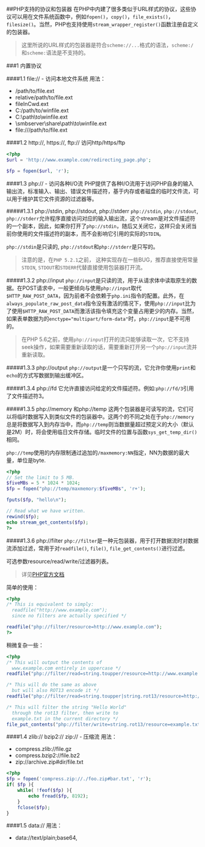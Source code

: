 ##PHP支持的协议和包装器
在PHP中内建了很多类似于URL样式的协议，这些协议可以用在文件系统函数中，例如`fopen()`，`copy()`，`file_exists()`，`filesize()`。当然，PHP也支持使用`stream_wrapper_register()`函数注册自定义的包装器。

> 这里所说的URL样式的包装器是符合`scheme://...`格式的语法，`scheme:/`和`scheme:`语法是不支持的。

###1 内置协议

####1.1 file:// - 访问本地文件系统
用法：

- /path/to/file.ext
- relative/path/to/file.ext
- fileInCwd.ext
- C:/path/to/winfile.ext
- C:\path\to\winfile.ext
- \\smbserver\share\path\to\winfile.ext
- file:///path/to/file.ext

####1.2 http://, https://, ftp:// 访问http/https/ftp
```php
<?php
$url = 'http://www.example.com/redirecting_page.php';

$fp = fopen($url, 'r');
```

####1.3 php:// - 访问各种I/O流
PHP提供了各种I/O流用于访问PHP自身的输入输出流，标准输入、输出、错误文件描述符，基于内存或者磁盘的临时文件流，可以用于维护其它文件资源的过滤器等。

#####1.3.1 php://stdin, php://stdout, php://stderr
`php://stdin`, `php://stdout`, `php://stderr`允许程序直接访问对应的输入输出流，这个stream是对文件描述符的一个副本，因此，如果你打开了`php://stdin`，随后又关闭它，这样只会关闭当前你使用的文件描述符的副本，而不会影响它引用的实际的`STDIN`。

`php://stdin`是只读的, `php://stdout`和`php://stderr`是只写的。

> 注意的是，在`PHP 5.2.1`之前， 这种实现存在一些BUG，推荐直接使用常量`STDIN`, `STDOUT`和`STDERR`代替直接使用包装器打开流。

#####1.3.2 php://input
`php://input`是只读的流，用于从请求体中读取原生的数据。在POST请求中，一般更倾向与使用`php://input`取代`$HTTP_RAW_POST_DATA`，因为前者不会依赖于`php.ini`指令的配置。此外，在`always_populate_raw_post_data`指令没有激活的情况下，使用`php://input`比为了使用`$HTTP_RAW_POST_DATA`而激活该指令填充这个变量占用更少的内存。当然，如果表单数据为的`enctype="multipart/form-data"`时，`php://input`是不可用的。

> 在PHP 5.6之前，使用`php://input`打开的流只能够读取一次，它不支持seek操作，如果需要重新读取的话，需要重新打开另一个`php://input`流并重新读取。

#####1.3.3 php://output
`php://output`是一个只写的流，它允许你使用`print`和`echo`的方式写数据到输出缓冲区。

#####1.3.4 php://fd
它允许直接访问给定的文件描述符。例如:`php://fd/3`引用了文件描述符3。

#####1.3.5 php://memory 和php://temp
这两个包装器是可读写的流，它们可以将临时数据写入到类似文件的包装器中。这两个的不同之处在于`php://memory`总是将数据写入到内存当中，而`php://temp`则当数据量超过预定义的大小（默认是2M）时，将会使用临日文件存储。临时文件的位置与函数`sys_get_temp_dir()`相同。

`php://temp`使用的内存限制通过追加的`/maxmemory:NN`指定，NN为数据的最大量，单位是byte.

```php
<?php
// Set the limit to 5 MB.
$fiveMBs = 5 * 1024 * 1024;
$fp = fopen("php://temp/maxmemory:$fiveMBs", 'r+');

fputs($fp, "hello\n");

// Read what we have written.
rewind($fp);
echo stream_get_contents($fp);
?>
```

#####1.3.6 php://filter
`php://filter`是一种元包装器，用于打开数据流时对数据流添加过滤，常用于对`readfile()`, `file()`, `file_get_contents()`进行过滤。

可选参数resource/read/write/过滤器列表。
> 详见[PHP官方文档](http://cn2.php.net/manual/en/wrappers.php.php)

简单的使用：
```php
<?php
/* This is equivalent to simply:
  readfile("http://www.example.com");
  since no filters are actually specified */

readfile("php://filter/resource=http://www.example.com");
?>
```
稍微复杂一些：
```php
<?php
/* This will output the contents of
  www.example.com entirely in uppercase */
readfile("php://filter/read=string.toupper/resource=http://www.example.com");

/* This will do the same as above
  but will also ROT13 encode it */
readfile("php://filter/read=string.toupper|string.rot13/resource=http://www.example.com");

/* This will filter the string "Hello World"
  through the rot13 filter, then write to
  example.txt in the current directory */
file_put_contents("php://filter/write=string.rot13/resource=example.txt","Hello World");
```

####1.4 zlib:// bzip2:// zip:// - 压缩流
用法：
- compress.zlib://file.gz
- compress.bzip2://file.bz2
- zip://archive.zip#dir/file.txt

```php
<?php
$fp = fopen('compress.zip://./foo.zip#bar.txt', 'r');
if( $fp ){
    while( !feof($fp) ){
        echo fread($fp, 8192);
    }
    fclose($fp);
}
```

####1.5 data://
用法：

- data://text/plain;base64,


